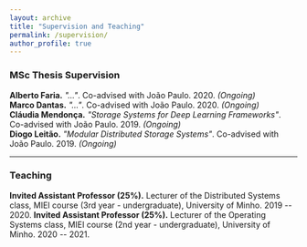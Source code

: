```yaml
---
layout: archive
title: "Supervision and Teaching" 
permalink: /supervision/
author_profile: true
---
```


### MSc Thesis Supervision
**Alberto Faria.** *"..."*. Co-advised with João Paulo. 2020. *(Ongoing)*    
**Marco Dantas.** *"..."*. Co-advised with João Paulo. 2020. *(Ongoing)*    
**Cláudia Mendonça.** *"Storage Systems for Deep Learning Frameworks"*. Co-advised with João Paulo. 2019. *(Ongoing)*    
**Diogo Leitão.** *"Modular Distributed Storage Systems"*. Co-advised with João Paulo. 2019. *(Ongoing)*


***

### Teaching 
**Invited Assistant Professor (25%).** Lecturer of the Distributed Systems class, MIEI course (3rd year - undergraduate), University of Minho. 2019 -- 2020.
**Invited Assistant Professor (25%).** Lecturer of the Operating Systems class, MIEI course (2nd year - undergraduate), University of Minho. 2020 -- 2021.